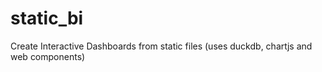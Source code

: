 # static_bi
Create Interactive Dashboards from static files (uses duckdb, chartjs and web components)
